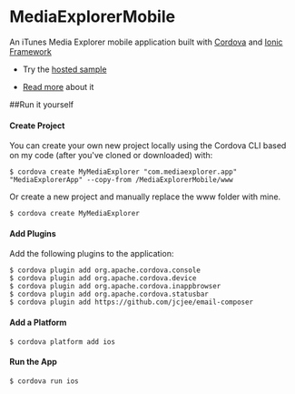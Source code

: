 MediaExplorerMobile
===================

An iTunes Media Explorer mobile application built with [Cordova](http://cordova.apache.org/) and [Ionic Framework](http://http://ionicframework.com/)

- Try the [hosted sample](http://devgirl.org/files/MediaExplorerMobile/www/#/menu/home)

- [Read more](http://devgirl.org/2014/03/12/sample-phonegap-application-itunes-explorer-with-angularjsionic/) about it

##Run it yourself

#### Create Project
You can create your own new project locally using the Cordova CLI based on my code (after you've cloned or downloaded) with:

    $ cordova create MyMediaExplorer "com.mediaexplorer.app" "MediaExplorerApp" --copy-from /MediaExplorerMobile/www 

Or create a new project and manually replace the www folder with mine.

    $ cordova create MyMediaExplorer

#### Add Plugins

Add the following plugins to the application:

    $ cordova plugin add org.apache.cordova.console 
    $ cordova plugin add org.apache.cordova.device 
    $ cordova plugin add org.apache.cordova.inappbrowser 
    $ cordova plugin add org.apache.cordova.statusbar
    $ cordova plugin add https://github.com/jcjee/email-composer

#### Add a Platform
    $ cordova platform add ios

#### Run the App

    $ cordova run ios

